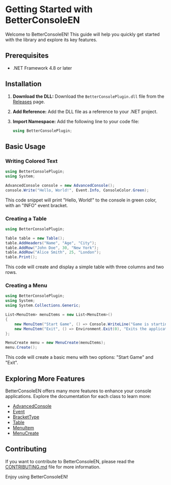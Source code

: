 # Getting Started with BetterConsoleEN

Welcome to BetterConsoleEN! This guide will help you quickly get started with the library and explore its key features.

## Prerequisites

*   .NET Framework 4.8 or later

## Installation

1.  **Download the DLL:** Download the `BetterConsolePlugin.dll` file from the [Releases](LINK_TO_RELEASES) page.
2.  **Add Reference:** Add the DLL file as a reference to your .NET project.
3.  **Import Namespace:** Add the following line to your code file:

    ```csharp
    using BetterConsolePlugin;
    ```

## Basic Usage

### Writing Colored Text

```csharp
using BetterConsolePlugin;
using System;

AdvancedConsole console = new AdvancedConsole();
console.Write("Hello, World!", Event.Info, ConsoleColor.Green);
```

This code snippet will print "Hello, World!" to the console in green color, with an "INFO" event bracket.

### Creating a Table

```csharp
using BetterConsolePlugin;

Table table = new Table();
table.AddHeaders("Name", "Age", "City");
table.AddRow("John Doe", 30, "New York");
table.AddRow("Alice Smith", 25, "London");
table.Print();
```

This code will create and display a simple table with three columns and two rows.

### Creating a Menu

```csharp
using BetterConsolePlugin;
using System;
using System.Collections.Generic;

List<MenuItem> menuItems = new List<MenuItem>()
{
    new MenuItem("Start Game", () => Console.WriteLine("Game is starting..."), "Starts a new game"),
    new MenuItem("Exit", () => Environment.Exit(0), "Exits the application")
};

MenuCreate menu = new MenuCreate(menuItems);
menu.Create();
```

This code will create a basic menu with two options: "Start Game" and "Exit".

## Exploring More Features

BetterConsoleEN offers many more features to enhance your console applications. Explore the documentation for each class to learn more:

*   [AdvancedConsole]([AdvancedConsole.md](https://github.com/Akashe0106/BetterConsolePlugin/blob/main/DOCUMENTS/BetterConsoleEN/v1.0.0/How-to%20Guides/AdvancedConsole.md))
*   [Event]([Event.md](https://github.com/Akashe0106/BetterConsolePlugin/blob/main/DOCUMENTS/BetterConsoleEN/v1.0.0/How-to%20Guides/Event.md))
*   [BracketType](https://github.com/Akashe0106/BetterConsolePlugin/blob/main/DOCUMENTS/BetterConsoleEN/v1.0.0/How-to%20Guides/BracketType.md)
*   [Table](https://github.com/Akashe0106/BetterConsolePlugin/blob/main/DOCUMENTS/BetterConsoleEN/v1.0.0/How-to%20Guides/Table.md)
*   [MenuItem](https://github.com/Akashe0106/BetterConsolePlugin/blob/main/DOCUMENTS/BetterConsoleEN/v1.0.0/How-to%20Guides/MenuItem.md)
*   [MenuCreate](https://github.com/Akashe0106/BetterConsolePlugin/blob/main/DOCUMENTS/BetterConsoleEN/v1.0.0/How-to%20Guides/MenuCreate.md)

## Contributing

If you want to contribute to BetterConsoleEN, please read the [CONTRIBUTING.md](https://github.com/Akashe0106/BetterConsolePlugin/blob/main/CONTRIBUTING.md) file for more information.

Enjoy using BetterConsoleEN!
